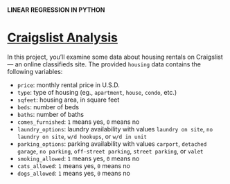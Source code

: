 #### LINEAR REGRESSION IN PYTHON

# [Craigslist Analysis](https://www.codecademy.com/courses/linear-regression-mssp/projects/craigslist-analysis)

In this project, you’ll examine some data about housing rentals on Craigslist — an online classifieds site. 
The provided `housing` data contains the following variables:
* `price`: monthly rental price in U.S.D.
* `type`: type of housing (eg., `apartment`, `house`, `condo`, etc.)
* `sqfeet`: housing area, in square feet
* `beds`: number of beds
* `baths`: number of baths
* `comes_furnished`: `1` means yes, `0` means no
* `laundry_options`: laundry availability with values `laundry on site`, `no laundry on site`, `w/d hookups`, or `w/d in unit`
* `parking_options`: parking availability with values `carport`, `detached garage`, `no parking`, `off-street parking`, `street parking`, or `valet`
* `smoking_allowed`: `1` means yes, `0` means no
* `cats_allowed`: `1` means yes, `0` means no
* `dogs_allowed`: `1` means yes, `0` means no
